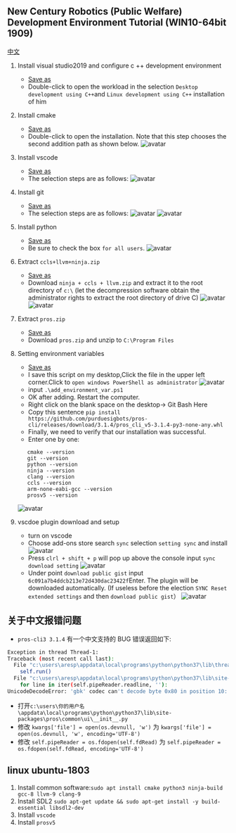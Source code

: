 ## New Century Robotics (Public Welfare) Development Environment Tutorial (WIN10-64bit 1909)

[中文](./readme_cn.md)

1. Install visual studio2019 and configure c ++ development environment

   - [Save as](./soft/vs_community__1548256886.1596784179.exe)
   - Double-click to open the workload in the selection `Desktop development using C++`and `Linux development using C++` installation of him

2. Install cmake

   - [Save as](./soft/cmake-3.16.2-win64-x64.msi)
   - Double-click to open the installation. Note that this step chooses the second addition path as shown below.
     ![avatar](./pic/1.cmake.jpg)

3. Install vscode

   - [Save as](./soft/VSCodeUserSetup-x64-1.47.3.exe)
   - The selection steps are as follows:
     ![avatar](./pic/2.vscode.jpg)

4. Install git

   - [Save as](./soft/Git-2.27.0-64-bit.exe)
   - The selection steps are as follows:
     ![avatar](./pic/3.git-1.jpg)
     ![avatar](./pic/3.git-2.jpg)

5. Install python

   - [Save as](./soft/python-3.8.5-amd64.exe)
   - Be sure to check the box `for all users`.
     ![avatar](./pic/4.python.jpg)

6. Extract `ccls+llvm+ninja.zip`

   - [Save as](https://github.com/3038922/new_century_robotics/releases/download/v1.0/ninja+ccls+llvm.zip)
   - Download `ninja + ccls + llvm.zip` and extract it to the root directory of `c:\` (let the decompression software obtain the administrator rights to extract the root directory of drive C)
     ![avatar](./pic/5.ccls+llvm+ninja-1.jpg)
     ![avatar](./pic/5.ccls+llvm+ninja-2.jpg)

7. Extract `pros.zip`

   - [Save as](https://github.com/3038922/new_century_robotics/releases/download/v1.0/PROS.zip)
   - Download `pros.zip` and unzip to `C:\Program Files`

8. Setting environment variables

   - [Save as](./script/add_environment_var.ps1)
   - I save this script on my desktop,Click the file in the upper left corner.Click to `open windows PowerShell as administrator`
     ![avatar](./pic/7.环境变量-1.jpg)
   - input `.\add_environment_var.ps1`
   - OK after adding. Restart the computer.
   - Right click on the blank space on the desktop-> Git Bash Here
   - Copy this sentence `pip install https://github.com/purduesigbots/pros-cli/releases/download/3.1.4/pros_cli_v5-3.1.4-py3-none-any.whl`
   - Finally, we need to verify that our installation was successful.
   - Enter one by one:

   ```
      cmake --version
      git --version
      python --version
      ninja --version
      clang --version
      ccls --version
      arm-none-eabi-gcc --version
      prosv5 --version
   ```

   ![avatar](./pic/7.环境变量-4.jpg)

9. vscdoe plugin download and setup

   - turn on vscode
   - Choose add-ons store search `sync` selection `setting sync` and install
     ![avatar](./pic/8.vscode-1.jpg)
   - Press `clrl + shift + p` will pop up above the console input `sync download setting`
     ![avatar](./pic/8.vscode-2.jpg)
   - Under point `download public gist` input `6c091a7b4ddcb213e72d430dac23422f`Enter. The plugin will be downloaded automatically. (If useless before the election `SYNC Reset extended settings` and then `download public gist`）
     ![avatar](./pic/8.vscode-3.jpg)

## 关于中文报错问题

- `pros-cli3 3.1.4` 有一个中文支持的 BUG 错误返回如下:

```sh
Exception in thread Thread-1:
Traceback (most recent call last):
  File "c:\users\aresp\appdata\local\programs\python\python37\lib\threading.py", line 917, in _bootstrap_inner
    self.run()
  File "c:\users\aresp\appdata\local\programs\python\python37\lib\site-packages\pros\common\ui\__init__.py", line 180, in run
    for line in iter(self.pipeReader.readline, ''):
UnicodeDecodeError: 'gbk' codec can't decode byte 0x80 in position 10: illegal multibyte sequence
```

- 打开`c:\users\你的用户名\appdata\local\programs\python\python37\lib\site-packages\pros\common\ui\__init__.py`
- 修改 `kwargs['file'] = open(os.devnull, 'w')` 为 `kwargs['file'] = open(os.devnull, 'w', encoding='UTF-8')`
- 修改 `self.pipeReader = os.fdopen(self.fdRead)` 为 `self.pipeReader = os.fdopen(self.fdRead, encoding='UTF-8')`

## linux ubuntu-1803

1. Install common software:`sudo apt install cmake python3 ninja-build gcc-8 llvm-9 clang-9`
2. Install SDL2 `sudo apt-get update && sudo apt-get install -y build-essential libsdl2-dev`
3. Install `vscode`
4. Install `prosv5`
